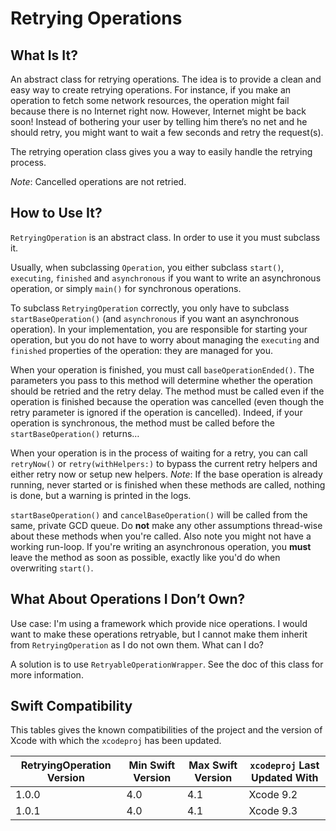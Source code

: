 # Retrying Operations

## What Is It?

An abstract class for retrying operations. The idea is to provide a clean and
easy way to create retrying operations. For instance, if you make an operation
to fetch some network resources, the operation might fail because there is no
Internet right now. However, Internet might be back soon! Instead of bothering
your user by telling him there’s no net and he should retry, you might want to
wait a few seconds and retry the request(s).

The retrying operation class gives you a way to easily handle the retrying
process.

_Note_: Cancelled operations are not retried.

## How to Use It?

`RetryingOperation` is an abstract class. In order to use it you must subclass
it.

Usually, when subclassing `Operation`, you either subclass `start()`,
`executing`, `finished` and `asynchronous` if you want to write an asynchronous
operation, or simply `main()` for synchronous operations.

To subclass `RetryingOperation` correctly, you only have to subclass
`startBaseOperation()` (and `asynchronous` if you want an asynchronous
operation). In your implementation, you are responsible for starting your
operation, but you do not have to worry about managing the `executing` and
`finished` properties of the operation: they are managed for you.

When your operation is finished, you must call `baseOperationEnded()`. The
parameters you pass to this method will determine whether the operation should
be retried and the retry delay. The method must be called even if the operation
is finished because the operation was cancelled (even though the retry parameter
is ignored if the operation is cancelled). Indeed, if your operation is
synchronous, the method must be called before the `startBaseOperation()`
returns…

When your operation is in the process of waiting for a retry, you can call
`retryNow()` or `retry(withHelpers:)` to bypass the current retry helpers and
either retry now or setup new helpers. _Note_: If the base operation is already
running, never started or is finished when these methods are called, nothing is
done, but a warning is printed in the logs.

`startBaseOperation()` and `cancelBaseOperation()` will be called from the same,
private GCD queue. Do **not** make any other assumptions thread-wise about these
methods when you're called. Also note you might not have a working run-loop. If
you're writing an asynchronous operation, you **must** leave the method as soon
as possible, exactly like you'd do when overwriting `start()`.

## What About Operations I Don’t Own?

Use case: I'm using a framework which provide nice operations. I would want to
make these operations retryable, but I cannot make them inherit from
`RetryingOperation` as I do not own them. What can I do?

A solution is to use `RetryableOperationWrapper`. See the doc of this class
for more information.

## Swift Compatibility

This tables gives the known compatibilities of the project and the version of Xcode with which
the `xcodeproj` has been updated.

| RetryingOperation Version | Min Swift Version | Max Swift Version | `xcodeproj` Last Updated With |
| --- | --- | --- | --- |
| 1.0.0 | 4.0 | 4.1 | Xcode 9.2 |
| 1.0.1 | 4.0 | 4.1 | Xcode 9.3 |
